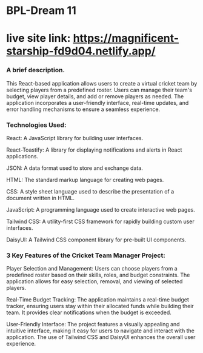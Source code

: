 # BPL-Dream 11 

# live site link: https://magnificent-starship-fd9d04.netlify.app/



### A brief description.

This React-based application allows users to create a virtual cricket team by selecting players from a predefined roster. Users can manage their team's budget, view player details, and add or remove players as needed. The application incorporates a user-friendly interface, real-time updates, and error handling mechanisms to ensure a seamless experience.


### Technologies Used:


React: A JavaScript library for building user interfaces.

React-Toastify: A library for displaying notifications and alerts in React applications.

JSON: A data format used to store and exchange data.

HTML: The standard markup language for creating web pages.

CSS: A style sheet language used to describe the presentation of a document written in HTML.

JavaScript: A programming language used to create interactive web pages.

Tailwind CSS: A utility-first CSS framework for rapidly building custom user interfaces.

DaisyUI: A Tailwind CSS component library for pre-built UI components.


### 3 Key Features of the Cricket Team Manager Project:

Player Selection and Management: Users can choose players from a predefined roster based on their skills, roles, and budget constraints. The application allows for easy selection, removal, and viewing of selected players.

Real-Time Budget Tracking: The application maintains a real-time budget tracker, ensuring users stay within their allocated funds while building their team. It provides clear notifications when the budget is exceeded.

User-Friendly Interface: The project features a visually appealing and intuitive interface, making it easy for users to navigate and interact with the application. The use of Tailwind CSS and DaisyUI enhances the overall user experience.